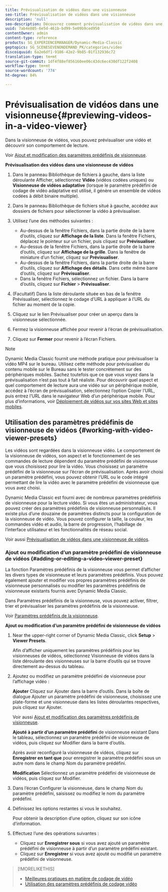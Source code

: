 ```yaml
---
title: Prévisualisation de vidéos dans une visionneuse
seo-title: Prévisualisation de vidéos dans une visionneuse
description: 'null'
seo-description: Découvrez comment prévisualisation de vidéos dans une visionneuse de vidéos.
uuid: 7ab4e805-6e5d-461b-bd99-5e09b9ced950
contentOwner: admin
content-type: reference
products: SG_EXPERIENCEMANAGER/Dynamic-Media-Classic
geptopics: SG_SCENESEVENONDEMAND_PK/categories/video
discoiquuid: 6a2e6df1-9186-42e2-9b85-01f132936c72
translation-type: tm+mt
source-git-commit: 1df4f88ef856160ee06c43dc6ec430df122f2408
workflow-type: tm+mt
source-wordcount: '774'
ht-degree: 84%

---
```



# Prévisualisation de vidéos dans une visionneuse{#previewing-videos-in-a-video-viewer}

Dans la visionneuse de vidéos, vous pouvez prévisualiser une vidéo et découvrir son comportement de lecture.

Voir [Ajout et modification des paramètres prédéfinis de visionneuse](application-setup.md#adding_and_editing_viewer_presets).

**Prévisualisation des vidéos dans une visionneuse de vidéos**

1. Dans le panneau Bibliothèque de fichiers à gauche, dans la liste déroulante Afficher, sélectionnez **Vidéo** (vidéos codées uniques) ou **Visionneuse de vidéos adaptative** (lorsque le paramètre prédéfini de codage de vidéo adaptative est utilisé, il génère un ensemble de vidéos codées à débit binaire multiple).
1. Dans le panneau Bibliothèque de fichiers situé à gauche, accédez aux dossiers de fichiers pour sélectionner la vidéo à prévisualiser.
1. Utilisez l’une des méthodes suivantes :

   * Au-dessus de la fenêtre Fichiers, dans la partie droite de la barre d’outils, cliquez sur **Affichage de la liste**. Dans la fenêtre Fichiers, déplacez le pointeur sur un fichier, puis cliquez sur **Prévisualiser**.
   * Au-dessus de la fenêtre Fichiers, dans la partie droite de la barre d’outils, cliquez sur **Affichage de la grille**. Dans la fenêtre de miniature d’un fichier, cliquez sur **Prévisualiser**.
   * Au-dessus de la fenêtre Fichiers, dans la partie droite de la barre d’outils, cliquez sur **Affichage des détails**. Dans cette même barre d’outils, cliquez sur **Prévisualiser**.
   * Dans la fenêtre Fichiers, sélectionnez un fichier. Dans la barre d’outils, cliquez sur **Fichier** > **Prévisualiser**.

1. (Facultatif) Dans la liste déroulante située en bas de la fenêtre Prévisualiser, sélectionnez le codage d’URL à appliquer à l’URL du fichier au moment de la copie.
1. Cliquez sur le lien Prévisualiser pour créer un aperçu dans la visionneuse sélectionnée.
1. Fermez la visionneuse affichée pour revenir à l’écran de prévisualisation.
1. Cliquez sur **Fermer** pour revenir à l’écran Fichiers.

>[!NOTE]
>
>Dynamic Media Classic fournit une méthode pratique pour prévisualiser la vidéo MP4 sur le bureau. Utilisez cette méthode pour prévisualiser du contenu mobile sur le Bureau sans le tester concrètement sur des périphériques mobiles. Sachez toutefois que ce que vous voyez dans la prévisualisation n’est pas tout à fait réaliste. Pour découvrir quel aspect et quel comportement de lecture aura une vidéo sur un périphérique mobile, accédez à l’écran de prévisualisation, sélectionnez l’option Copier l’URL, puis entrez l’URL dans le navigateur Web d’un périphérique mobile. Pour plus d’informations, voir [Déploiement de vidéos sur vos sites Web et sites mobiles](deploying-video-websites-mobile-sites.md#deploying_video_to_your_websites_and_mobile_sites).

## Utilisation des paramètres prédéfinis de visionneuse de vidéos {#working-with-video-viewer-presets}

Les vidéos sont regardées dans la visionneuse vidéo. Le comportement de la visionneuse de vidéos, son aspect et le fonctionnement de ses commandes de lecture dépendent du paramètre prédéfini de visionneuse que vous choisissez pour lire la vidéo. Vous choisissez un paramètre prédéfini de la visionneuse sur l’écran de prévisualisation. Après avoir choisi un paramètre prédéfini, vous pouvez obtenir l’URL ou le code intégré permettant de lire la vidéo avec le paramètre prédéfini de visionneuse que vous avez choisi.

Dynamic Media Classic est fourni avec de nombreux paramètres prédéfinis de visionneuse pour la lecture vidéo. Si vous êtes un administrateur, vous pouvez créer des paramètres prédéfinis de visionneuse personnalisés. Il existe plus d’une douzaine de paramètres distincts pour la configuration de la visionneuse de vidéo. Vous pouvez configurer la taille, la couleur, les commandes vidéo et audio, la barre de progression, l’habillage de l’interface utilisateur et les fonctionnalités de réseau social.

Voir aussi [Prévisualisation de vidéos dans une visionneuse de vidéos](previewing-videos-video-viewer.md#previewing_videos_in_a_video_viewer).

### Ajout ou modification d’un paramètre prédéfini de visionneuse de vidéos {#adding-or-editing-a-video-viewer-preset}

La fonction Paramètres prédéfinis de la visionneuse vous permet d’afficher les divers types de visionneuse et leurs paramètres prédéfinis. Vous pouvez également ajouter et modifier vos propres paramètres prédéfinis de visionneuse personnalisés ou modifier les paramètres prédéfinis de visionneuse existants fournis avec Dynamic Media Classic.

Dans Paramètres prédéfinis de la visionneuse, vous pouvez activer, filtrer, trier et prévisualiser les paramètres prédéfinis de la visionneuse.

Voir [Paramètres prédéfinis de la visionneuse](application-setup.md#viewer_presets).

**Ajout ou modification d’un paramètre prédéfini de visionneuse de vidéos**

1. Near the upper-right corner of Dynamic Media Classic, click **Setup** > **Viewer Presets**.

   Afin d’afficher uniquement les paramètres prédéfinis pour les visionneuses de vidéos, sélectionnez Visionneuse de vidéos dans la liste déroulante des visionneuses sur la barre d’outils qui se trouve directement au-dessus du tableau.

1. Ajoutez ou modifiez un paramètre prédéfini de visionneuse pour l’affichage vidéo :

   **Ajouter** Cliquez sur Ajouter dans la barre d’outils. Dans la boîte de dialogue Ajouter un paramètre prédéfini de visionneuse, choisissez une plate-forme et une visionneuse dans les listes déroulantes respectives, puis cliquez sur Ajouter.

   Voir aussi [Ajout et modification des paramètres prédéfinis de visionneuse](application-setup.md#adding_and_editing_viewer_presets).

   **Ajouté à partir d’un paramètre prédéfini** de visionneuse existant Dans le tableau, sélectionnez un paramètre prédéfini de visionneuse de vidéos, puis cliquez sur Modifier dans la barre d’outils.

   Après avoir reconfiguré la visionneuse de vidéos, cliquez sur **Enregistrer en tant que** pour enregistrer le paramètre prédéfini sous un autre nom dans le champ Nom du paramètre prédéfini.

   **Modification** Sélectionnez un paramètre prédéfini de visionneuse de vidéos, puis cliquez sur Modifier.

1. Dans l’écran Configurer la visionneuse, dans le champ Nom du paramètre prédéfini, saisissez ou modifiez le nom du paramètre prédéfini.
1. Définissez les options restantes si vous le souhaitez.

   Pour obtenir la description d’une option, cliquez sur son icône d’information.

1. Effectuez l’une des opérations suivantes :

   * Cliquez sur **Enregistrer sous** si vous avez ajouté un paramètre prédéfini de visionneuse à partir d’un paramètre prédéfini existant.
   * Cliquez sur **Enregistrer** si vous avez ajouté ou modifié un paramètre prédéfini de visionneuse.

>[!MORELIKETHIS]
>
>* [Meilleures pratiques en matière de codage de vidéo](uploading-encoding-videos.md#best_practices_for_video_encoding)
>* [Utilisation des paramètres prédéfinis de codage vidéo](uploading-encoding-videos.md#working_with_video_encoding_presets)

